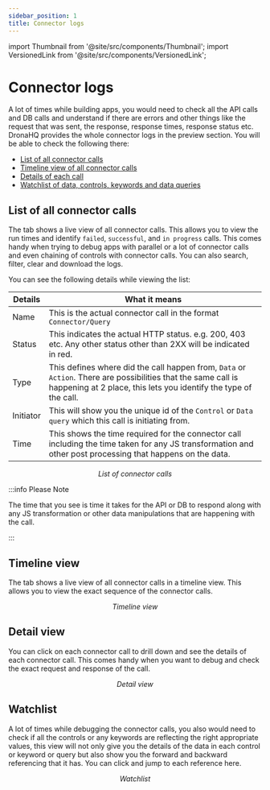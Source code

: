```yaml
---
sidebar_position: 1
title: Connector logs
---
```


import Thumbnail from '@site/src/components/Thumbnail';
import VersionedLink from '@site/src/components/VersionedLink';

# Connector logs

A lot of times while building apps, you would need to check all the API calls and DB calls and understand if there are errors and other things like the request that was sent, the response, response times, response status etc. DronaHQ provides the whole connector logs in the preview section. You will be able to check the following there:

- [List of all connector calls](../connector_logs/#list-of-all-connector-calls)
- [Timeline view of all connector calls](../connector_logs/#timeline-view)
- [Details of each call](../connector_logs/#detail-view)
- [Watchlist of data, controls, keywords and data queries](../connector_logs/#watchlist)

## List of all connector calls

The tab shows a live view of all connector calls. This allows you to view the run times and identify `failed`, `successful`, and `in progress` calls. This comes handy when trying to debug apps with parallel or a lot of connector calls and even chaining of controls with connector calls. You can also search, filter, clear and download the logs.

You can see the following details while viewing the list:

|  Details | What it means |
|  --- | --- |
| Name | This is the actual connector call in the format `Connector/Query`|
| Status | This indicates the actual HTTP status. e.g. 200, 403 etc. Any other status other than 2XX will be indicated in red. |
| Type | This defines where did the call happen from, `Data` or `Action`. There are possibilities that the same call is happening at 2 place, this lets you identify the type of the call. |
| Initiator | This will show you the unique id of the `Control` or `Data query` which this call is initiating from.  |
| Time | This shows the time required for the connector call including the time taken for any JS transformation and other post processing that happens on the data. |

<figure>
  <Thumbnail src="/img/debugging-apps/connector-calls.png" alt="Connector calls" width='100%'/>
  <figcaption align = "center"><i>List of connector calls</i></figcaption>
</figure>

:::info Please Note

The time that you see is time it takes for the API or DB to respond along with any JS transformation or other data manipulations that are happening with the call.

:::

## Timeline view

The tab shows a live view of all connector calls in a timeline view. This allows you to view the exact sequence of the connector calls.

<figure>
  <Thumbnail src="/img/debugging-apps/timeline.png" alt="Timeline view" width='100%'/>
  <figcaption align = "center"><i>Timeline view</i></figcaption>
</figure>

## Detail view

You can click on each connector call to drill down and see the details of each connector call. This comes handy when you want to debug and check the exact request and response of the call. 

<figure>
  <Thumbnail src="/img/debugging-apps/call-details.png" alt="Detail view" width='100%'/>
  <figcaption align = "center"><i>Detail view</i></figcaption>
</figure>

## Watchlist

A lot of times while debugging the connector calls, you also would need to check if all the controls or any keywords are reflecting the right appropriate values, this view will not only give you the details of the data in each control or keyword or query but also show you the forward and backward referencing that it has. You can click and jump to each reference here.

<figure>
  <Thumbnail src="/img/debugging-apps/watchlist.png" alt="Watchlist" width='100%'/>
  <figcaption align = "center"><i>Watchlist</i></figcaption>
</figure>